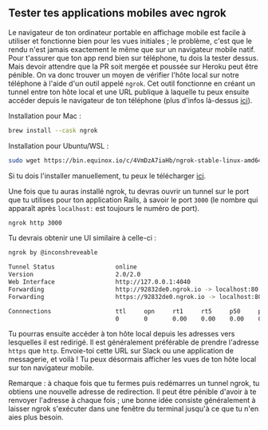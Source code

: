 ## Tester tes applications mobiles avec ngrok

Le navigateur de ton ordinateur portable en affichage mobile est facile à utiliser et fonctionne bien pour les vues initiales ; le problème, c'est que le rendu n'est jamais exactement le même que sur un navigateur mobile natif. Pour t'assurer que ton app rend bien sur téléphone, tu dois la tester dessus. Mais devoir attendre que la PR soit mergée et poussée sur Heroku peut être pénible. On va donc trouver un moyen de vérifier l'hôte local sur notre téléphone à l'aide d'un outil appelé `ngrok`. Cet outil fonctionne en créant un tunnel entre ton hôte local et une URL publique à laquelle tu peux ensuite accéder depuis le navigateur de ton téléphone (plus d'infos là-dessus [ici](https://ngrok.com/product)).

Installation pour Mac :

```zsh
brew install --cask ngrok
```

Installation pour Ubuntu/WSL :

```zsh
sudo wget https://bin.equinox.io/c/4VmDzA7iaHb/ngrok-stable-linux-amd64.tgz -O - | sudo tar xz -C /usr/local/bin
```

Si tu dois l'installer manuellement, tu peux le télécharger [ici](https://ngrok.com/download).

Une fois que tu auras installé ngrok, tu devras ouvrir un tunnel sur le port que tu utilises pour ton application Rails, à savoir le port `3000` (le nombre qui apparaît après `localhost:` est toujours le numéro de port).
```zsh
ngrok http 3000
```

Tu devrais obtenir une UI similaire à celle-ci :

```zsh
ngrok by @inconshreveable

Tunnel Status                 online
Version                       2.0/2.0
Web Interface                 http://127.0.0.1:4040
Forwarding                    http://92832de0.ngrok.io -> localhost:80
Forwarding                    https://92832de0.ngrok.io -> localhost:80

Connnections                  ttl     opn     rt1     rt5     p50     p90
                              0       0       0.00    0.00    0.00    0.00
```

Tu pourras ensuite accéder à ton hôte local depuis les adresses vers lesquelles il est redirigé. Il est généralement préférable de prendre l'adresse `https` que `http`. Envoie-toi cette URL sur Slack ou une application de messagerie, et voilà ! Tu peux désormais afficher les vues de ton hôte local sur ton navigateur mobile.

Remarque : à chaque fois que tu fermes puis redémarres un tunnel ngrok, tu obtiens une nouvelle adresse de redirection. Il peut être pénible d'avoir à te renvoyer l'adresse à chaque fois ; une bonne idée consiste généralement à laisser ngrok s'exécuter dans une fenêtre du terminal jusqu'à ce que tu n'en aies plus besoin.
